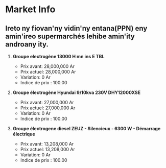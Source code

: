 # Market Info

## Ireto ny fiovan'ny vidin'ny entana(PPN) eny amin'ireo supermarchés lehibe amin'ity androany ity.

1. **Groupe electrogène 13000 H mn ins E TBL**
   - Prix avant: 28,000,000 Ar
   - Prix actuel: 28,000,000 Ar
   - Variation: 0 Ar
   - Indice de prix : 100.00

2. **Groupe électrogène Hyundai 9/10kva 230V DHY12000XSE**
   - Prix avant: 27,000,000 Ar
   - Prix actuel: 27,000,000 Ar
   - Variation: 0 Ar
   - Indice de prix : 100.00

3. **Groupe électrogene diesel ZEUZ - Silencieux - 6300 W - Démarrage électrique**
   - Prix avant: 13,208,000 Ar
   - Prix actuel: 13,208,000 Ar
   - Variation: 0 Ar
   - Indice de prix : 100.00

